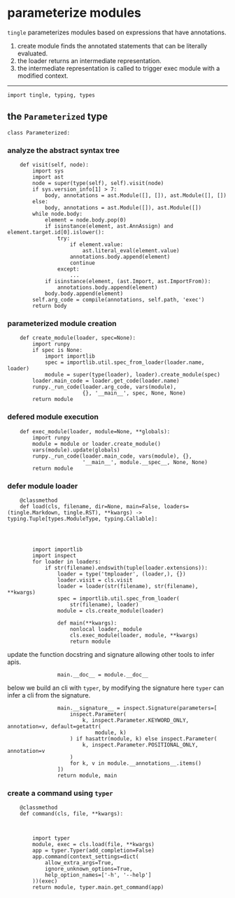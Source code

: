 # parameterize modules

`tingle` parameterizes modules based on expressions that have annotations.

1. create module finds the annotated statements that can be literally evaluated.
2. the loader returns an intermediate representation.
3. the intermediate representation is called to trigger exec module with a modified context. 


---
    
    import tingle, typing, types

## the `Parameterized` type

    class Parameterized:

### analyze the abstract syntax tree

        def visit(self, node):
            import sys
            import ast
            node = super(type(self), self).visit(node)
            if sys.version_info[1] > 7:
                body, annotations = ast.Module([], []), ast.Module([], [])
            else:
                body, annotations = ast.Module([]), ast.Module([])
            while node.body:
                element = node.body.pop(0)
                if isinstance(element, ast.AnnAssign) and element.target.id[0].islower():
                    try:
                        if element.value:
                            ast.literal_eval(element.value)
                        annotations.body.append(element)
                        continue
                    except:
                        ...
                if isinstance(element, (ast.Import, ast.ImportFrom)):
                    annotations.body.append(element)
                body.body.append(element)
            self.arg_code = compile(annotations, self.path, 'exec')
            return body

### parameterized module creation

        def create_module(loader, spec=None):
            import runpy
            if spec is None:
                import importlib
                spec = importlib.util.spec_from_loader(loader.name, loader)
                module = super(type(loader), loader).create_module(spec)
            loader.main_code = loader.get_code(loader.name)
            runpy._run_code(loader.arg_code, vars(module),
                            {}, '__main__', spec, None, None)
            return module

### defered module execution

        def exec_module(loader, module=None, **globals):
            import runpy
            module = module or loader.create_module()
            vars(module).update(globals)
            runpy._run_code(loader.main_code, vars(module), {},
                            '__main__', module.__spec__, None, None)
            return module

### defer module loader

        @classmethod
        def load(cls, filename, dir=None, main=False, loaders=(tingle.Markdown, tingle.RST), **kwargs) -> typing.Tuple[types.ModuleType, typing.Callable]:




            import importlib
            import inspect
            for loader in loaders:
                if str(filename).endswith(tuple(loader.extensions)):
                    loader = type('tmploader', (loader,), {})
                    loader.visit = cls.visit
                    loader = loader(str(filename), str(filename), **kwargs)
                    spec = importlib.util.spec_from_loader(
                        str(filename), loader)
                    module = cls.create_module(loader)

                    def main(**kwargs):
                        nonlocal loader, module
                        cls.exec_module(loader, module, **kwargs)
                        return module

update the function docstring and signature allowing other tools to infer apis.

                    main.__doc__ = module.__doc__

below we build an cli with `typer`, by modifying the signature here `typer` can infer a cli from the signature.

                    main.__signature__ = inspect.Signature(parameters=[
                        inspect.Parameter(
                            k, inspect.Parameter.KEYWORD_ONLY, annotation=v, default=getattr(
                                module, k)
                        ) if hasattr(module, k) else inspect.Parameter(
                            k, inspect.Parameter.POSITIONAL_ONLY, annotation=v
                        )
                        for k, v in module.__annotations__.items()
                    ])
                    return module, main

### create a command using `typer`

        @classmethod
        def command(cls, file, **kwargs):



            import typer
            module, exec = cls.load(file, **kwargs)
            app = typer.Typer(add_completion=False)
            app.command(context_settings=dict(
                allow_extra_args=True,
                ignore_unknown_options=True,
                help_option_names=['-h', '--help']
            ))(exec)
            return module, typer.main.get_command(app)
